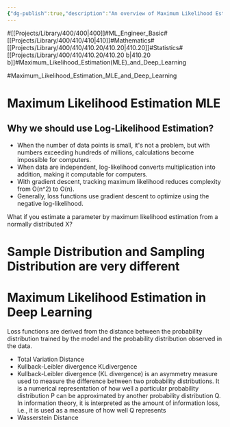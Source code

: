 ```yaml
---
{"dg-publish":true,"description":"An overview of Maximum Likelihood Estimation (MLE) in deep learning, highlighting its computational advantages and its application in optimizing loss functions through statistical distance measures.","permalink":"/projects/library/400/410/410-20/410-20-b/","dgPassFrontmatter":true,"noteIcon":"0","created":"2024-02-07T09:40:03.978+09:00","updated":"2024-04-10T19:54:47.145+09:00"}
---
```


#[[Projects/Library/400/400\|400]]#ML_Engineer_Basic#[[Projects/Library/400/410/410\|410]]#Mathematics#[[Projects/Library/400/410/410.20/410.20\|410.20]]#Statistics#[[Projects/Library/400/410/410.20/410.20 b\|410.20 b]]#Maximum_Likelihood_Estimation(MLE)_and_Deep_Learning





#Maximum_Likelihood_Estimation_MLE_and_Deep_Learning 
# Maximum Likelihood Estimation MLE

##  Why we should use Log-Likelihood Estimation?
- When the number of data points is small, it's not a problem, but with numbers exceeding hundreds of millions, calculations become impossible for computers.
- When data are independent, log-likelihood converts multiplication into addition, making it computable for computers.
- With gradient descent, tracking maximum likelihood reduces complexity from O(n^2) to O(n).
- Generally, loss functions use gradient descent to optimize using the negative log-likelihood.

What if you estimate a parameter by maximum likelihood estimation from a normally distributed X?

# Sample Distribution and Sampling Distribution are very different


# Maximum Likelihood Estimation in Deep Learning
Loss functions are derived from the distance between the probability distribution trained by the model and the probability distribution observed in the data.
- Total Variation Distance
- Kullback-Leibler divergence KLdivergence
- Kullback-Leibler divergence (KL divergence) is an asymmetry measure used to measure the difference between two probability distributions. It is a numerical representation of how well a particular probability distribution P can be approximated by another probability distribution Q. In information theory, it is interpreted as the amount of information loss, i.e., it is used as a measure of how well Q represents 
- Wasserstein Distance

